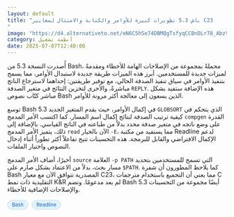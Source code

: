 ```yaml
---
layout: default
title: "باش 5.3 تطويرات كبيرة للأوامر والكتابة والامتثال لمعايير C23
"
image: "https://d4.alternativeto.net/eN6C5hSe74DBMQgTsfyqCCBnDLr78_AbzVDA8cVChi0/rs:fill:1520:760:0/g:ce:0:0/YWJzOi8vZGlzdC9jb250ZW50LzE3NTE4MjcyOTMwOTcucG5n.png"
category: أنظمة تشغيل
date: 2025-07-07T12:40:00
---
```


أُصدرت النسخة 5.3 من Bash، محملةً بمجموعة من الإصلاحات الهامة للأخطاء ومقدمةً لميزات جديدة للمستخدمين. أبرز هذه الميزات طريقة جديدة لاستبدال الأوامر، مما يسمح بتنفيذ الأوامر في سياق تنفيذ الصدفة الحالي، مع توفير طريقتين: إحداهما لاسترجاع الناتج مباشرةً، والأخرى لتخزين النتائج في متغير الصدفة `REPLY`. هذه الإضافة ستفيد بشكل مباشر كتّاب نصوص Bash الذين يسعون إلى معالجة أكثر مرونة للأوامر.

توسع Bash 5.3 في إكمال الأوامر، حيث يقدم المتغير الجديد `GLOBSORT` الذي يتحكم في كيفية ترتيب الصدفة لنتائج إكمال اسم المسار. كما اكتسب الأمر المدمج `compgen` القدرة على وضع ناتجه في متغير صدفة محدد بدلاً من طباعته في الناتج القياسي. بالإضافة إلى ذلك، يتميز الأمر المدمج `read` الآن بالخيار `-E`، مما يستفيد من مكتبة Readline لدعم الإكمال الافتراضي والقابل للبرمجة. هذه التحسينات تتيح تفاعلاً أكثر تطوراً أثناء إدخال النصوص واختيار الملفات.

أخيرًا، أضاف الأمر المدمج `source` العلامة `-p PATH` التي تسمح للمستخدمين بتحديد مسار بحث، بدلاً من الاعتماد بشكل صارم على `$PATH`. كما يلاحظ المطورون أن شفرة Bash المصدرية تتوافق الآن مع معيار C23، مما يعني أن التجميع باستخدام مترجمات C التقليدية ذات نمط K&R لم يعد مدعومًا. وتضم Bash 5.3 أيضًا مجموعة من التحسينات والإصلاحات الإضافية للأخطاء.

<div style="margin-top:2px; margin-bottom:2px;"><a href="https://bidjadraft.github.io/?query=Bash" style="background:#e3f2fd; color:#1565c0; font-size:80%; border-radius:12px; padding:3px 10px; margin:2px 4px 2px 0; display:inline-block; border:1px solid #bbdefb; text-decoration:none;">Bash</a> <a href="https://bidjadraft.github.io/?query=Readline" style="background:#e3f2fd; color:#1565c0; font-size:80%; border-radius:12px; padding:3px 10px; margin:2px 4px 2px 0; display:inline-block; border:1px solid #bbdefb; text-decoration:none;">Readline</a></div><br><br>
